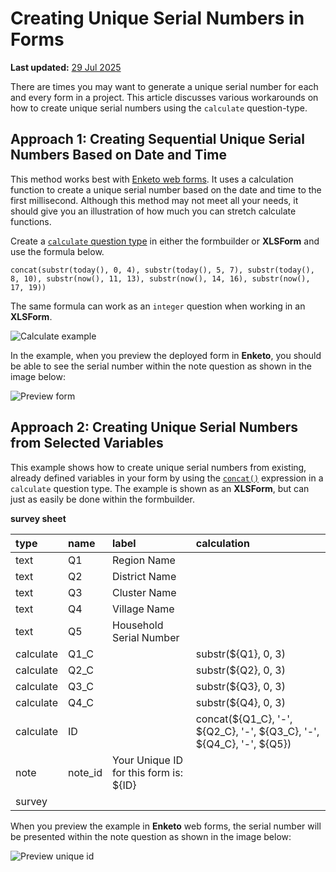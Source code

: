 # Creating Unique Serial Numbers in Forms
**Last updated:** <a href="https://github.com/kobotoolbox/docs/blob/47cbc8887d6df73ef3bf760d5a3962b77ab26ed8/source/unique_serial_numbers.md" class="reference">29 Jul 2025</a>

There are times you may want to generate a unique serial number for each and
every form in a project. This article discusses various workarounds on how to
create unique serial numbers using the `calculate` question-type.

## Approach 1: Creating Sequential Unique Serial Numbers Based on Date and Time

This method works best with [Enketo web forms](data_through_webforms.md). It
uses a calculation function to create a unique serial number based on the date
and time to the first millisecond. Although this method may not meet all your
needs, it should give you an illustration of how much you can stretch calculate
functions.

Create a
<a class="reference" href="calculate_questions.html"><code>calculate</code>
question type</a> in either the formbuilder or **XLSForm** and use the formula
below.

```
concat(substr(today(), 0, 4), substr(today(), 5, 7), substr(today(), 8, 10), substr(now(), 11, 13), substr(now(), 14, 16), substr(now(), 17, 19))
```

<p class="note">
  The same formula can work as an <code>integer</code> question when working in
  an <strong>XLSForm</strong>.
</p>

![Calculate example](/images/unique_serial_numbers/calculate_example.png)

In the example, when you preview the deployed form in **Enketo**, you should be
able to see the serial number within the note question as shown in the image
below:

![Preview form](/images/unique_serial_numbers/preview_form.png)

## Approach 2: Creating Unique Serial Numbers from Selected Variables

This example shows how to create unique serial numbers from existing, already
defined variables in your form by using the
[`concat()`](https://docs.getodk.org/form-operators-functions/#concat)
expression in a `calculate` question type. The example is shown as an
**XLSForm**, but can just as easily be done within the formbuilder.

**survey sheet**

| type      | name    | label                                  | calculation                                                           |
| :-------- | :------ | :------------------------------------- | :-------------------------------------------------------------------- |
| text      | Q1      | Region Name                            |                                                                       |
| text      | Q2      | District Name                          |                                                                       |
| text      | Q3      | Cluster Name                           |                                                                       |
| text      | Q4      | Village Name                           |                                                                       |
| text      | Q5      | Household Serial Number                |                                                                       |
| calculate | Q1_C    |                                        | substr(${Q1}, 0, 3)                                                   |
| calculate | Q2_C    |                                        | substr(${Q2}, 0, 3)                                                   |
| calculate | Q3_C    |                                        | substr(${Q3}, 0, 3)                                                   |
| calculate | Q4_C    |                                        | substr(${Q4}, 0, 3)                                                   |
| calculate | ID      |                                        | concat(${Q1_C}, '-', ${Q2_C}, '-', ${Q3_C}, '-', ${Q4_C}, '-', ${Q5}) |
| note      | note_id | Your Unique ID for this form is: ${ID} |                                                                       |
| survey |

When you preview the example in **Enketo** web forms, the serial number will be
presented within the note question as shown in the image below:

![Preview unique id](/images/unique_serial_numbers/preview_uniqueid.png)
